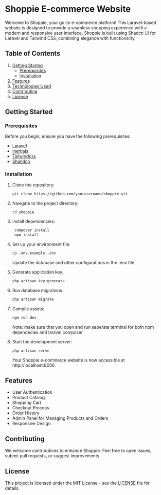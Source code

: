 # Shoppie E-commerce Website

Welcome to Shoppie, your go-to e-commerce platform! This Laravel-based website is designed to provide a seamless shopping experience with a modern and responsive user interface. Shoppie is built using Shadcn UI for Laravel and Tailwind CSS, combining elegance with functionality.

## Table of Contents

1. [Getting Started](#getting-started)
    - [Prerequisites](#prerequisites)
    - [Installation](#installation)
2. [Features](#features)
3. [Technologies Used](#technologies-used)
4. [Contributing](#contributing)
5. [License](#license)

## Getting Started

### Prerequisites

Before you begin, ensure you have the following prerequisites:

-   [Laravel](https://laravel.com/docs/10.x/installation)
-   [Inertiajs](https://inertiajs.com)
-   [Tailwindcss](https://tailwindcss.com/docs/installation)
-   [Shandcn](https://ui.shadcn.com)

### Installation

1. Clone the repository:

    ```bash
    git clone https://github.com/yourusername/shoppie.git
    ```

2. Navigate to the project directory:
    ```bash
    cd shoppie
    ```
3. Install dependencies:
    ```bash
     composer install
     npm install
    ```
4. Set up your environment file:

    ```bash
    cp .env.example .env
    ```

    Update the database and other configurations in the .env file.

5. Generate application key:

    ```bash
    php artisan key:generate
    ```

6. Run database migrations
    ```bash
    php artisan migrate
    ```
7. Compile assets:
    ```bash
    npm run dev
    ```
    Note: make sure that you open and run seperate terminal for both npm dependecies and laravel composer
   
9. Start the development server:
    ```bash
    php artisan serve
    ```
    Your Shoppie e-commerce website is now accessible at http://localhost:8000.

## Features

-   User Authentication
-   Product Catalog
-   Shopping Cart
-   Checkout Process
-   Order History
-   Admin Panel for Managing Products and Orders
-   Responsive Design

## Contributing

We welcome contributions to enhance Shoppie. Feel free to open issues, submit pull requests, or suggest improvements.

## License

This project is licensed under the MIT License - see the [LICENSE](LICENSE) file for details.
